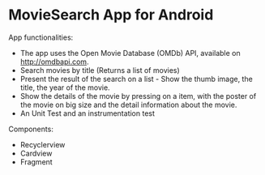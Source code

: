 # MovieSearch App for Android

App functionalities:
- The app uses the Open Movie Database (OMDb) API, available on http://omdbapi.com.
- Search movies by title (Returns a list of movies)
- Present the result of the search on a list - Show the thumb image, the title, the year of the movie. 
- Show the details of the movie by pressing on a item, with the poster of the movie on big size and the detail information about the movie.
- An Unit Test and an instrumentation test

Components:
- Recyclerview
- Cardview
- Fragment
